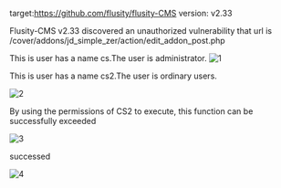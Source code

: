 target:https://github.com/flusity/flusity-CMS
version: v2.33

Flusity-CMS v2.33 discovered an unauthorized vulnerability that url is /cover/addons/jd_simple_zer/action/edit_addon_post.php



This is user has a name cs.The user is administrator. 
![1](https://github.com/Hckwzh/cms/assets/128144400/41197418-70ff-4ea1-8bce-923090bba498)



This is user has a name cs2.The user is ordinary users.

![2](https://github.com/Hckwzh/cms/assets/128144400/b18cb09e-73b8-4b27-bd33-e4f158058b33)


By using the permissions of CS2 to execute, this function can be successfully exceeded


![3](https://github.com/Hckwzh/cms/assets/128144400/7516429d-538f-4f12-8d0e-277e8a755e5c)


successed

![4](https://github.com/Hckwzh/cms/assets/128144400/f96b766c-fe39-49e0-a0a3-ec0cc16d2c20)

